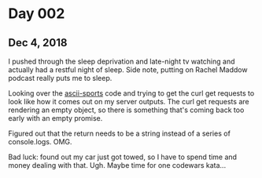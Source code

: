 # Day 002
## Dec 4, 2018

I pushed through the sleep deprivation and late-night tv watching and actually had a restful night of sleep. Side note, putting on Rachel Maddow podcast really puts me to sleep.

Looking over the [ascii-sports](https://github.com/kermitjosephlee/ascii-sports) code and trying to get the curl get requests to look like how it comes out on my server outputs. The curl get requests are rendering an empty object, so there is something that's coming back too early with an empty promise.

Figured out that the return needs to be a string instead of a series of console.logs. OMG.

Bad luck: found out my car just got towed, so I have to spend time and money dealing with that. Ugh. Maybe time for one codewars kata...


